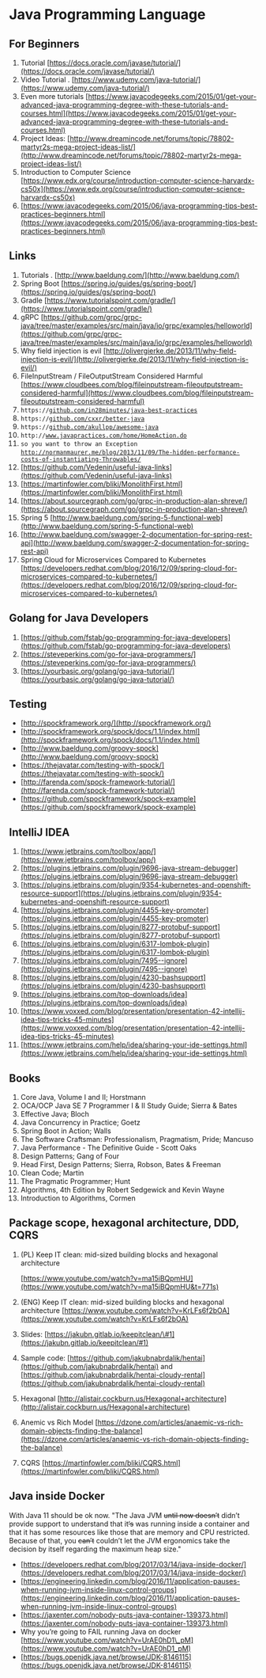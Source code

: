 # Java Programming Language

## For Beginners <a id="m_1754139415841401418gmail-Java&amp;more-ForBeginners"></a>

1. Tutorial [https://docs.oracle.com/javase/tutorial/](https://docs.oracle.com/javase/tutorial/)
2. Video Tutorial . [https://www.udemy.com/java-tutorial/](https://www.udemy.com/java-tutorial/)
3. Even more tutorials [https://www.javacodegeeks.com/2015/01/get-your-advanced-java-programming-degree-with-these-tutorials-and-courses.html](https://www.javacodegeeks.com/2015/01/get-your-advanced-java-programming-degree-with-these-tutorials-and-courses.html)
4. Project Ideas: [http://www.dreamincode.net/forums/topic/78802-martyr2s-mega-project-ideas-list/](http://www.dreamincode.net/forums/topic/78802-martyr2s-mega-project-ideas-list/)
5. Introduction to Computer Science [https://www.edx.org/course/introduction-computer-science-harvardx-cs50x](https://www.edx.org/course/introduction-computer-science-harvardx-cs50x)
6. [https://www.javacodegeeks.com/2015/06/java-programming-tips-best-practices-beginners.html](https://www.javacodegeeks.com/2015/06/java-programming-tips-best-practices-beginners.html)

## Links <a id="m_1754139415841401418gmail-Java&amp;more-Links"></a>

1. Tutorials . [http://www.baeldung.com/](http://www.baeldung.com/)
2. Spring Boot [https://spring.io/guides/gs/spring-boot/](https://spring.io/guides/gs/spring-boot/)
3. Gradle [https://www.tutorialspoint.com/gradle/](https://www.tutorialspoint.com/gradle/)
4. gRPC [https://github.com/grpc/grpc-java/tree/master/examples/src/main/java/io/grpc/examples/helloworld](https://github.com/grpc/grpc-java/tree/master/examples/src/main/java/io/grpc/examples/helloworld)
5. Why field injection is evil [http://olivergierke.de/2013/11/why-field-injection-is-evil/](http://olivergierke.de/2013/11/why-field-injection-is-evil/)
6. FileInputStream / FileOutputStream Considered Harmful [https://www.cloudbees.com/blog/fileinputstream-fileoutputstream-considered-harmful](https://www.cloudbees.com/blog/fileinputstream-fileoutputstream-considered-harmful)
7. `https://`[`github.com/in28minutes/java-best-practices`](http://github.com/in28minutes/java-best-practices)
8. `https://`[`github.com/cxxr/better-java`](http://github.com/cxxr/better-java)
9. `https://`[`github.com/akullpp/awesome-java`](http://github.com/akullpp/awesome-java)
10. `http://`[`www.javapractices.com/home/HomeAction.do`](http://www.javapractices.com/home/HomeAction.do)
11. `so you want to throw an Exception` [`http://normanmaurer.me/blog/2013/11/09/The-hidden-performance-costs-of-instantiating-Throwables/`](http://normanmaurer.me/blog/2013/11/09/The-hidden-performance-costs-of-instantiating-Throwables/)
12. [https://github.com/Vedenin/useful-java-links](https://github.com/Vedenin/useful-java-links)
13. [https://martinfowler.com/bliki/MonolithFirst.html](https://martinfowler.com/bliki/MonolithFirst.html)
14. [https://about.sourcegraph.com/go/grpc-in-production-alan-shreve/](https://about.sourcegraph.com/go/grpc-in-production-alan-shreve/)
15. Spring 5 [http://www.baeldung.com/spring-5-functional-web](http://www.baeldung.com/spring-5-functional-web)
16. [http://www.baeldung.com/swagger-2-documentation-for-spring-rest-api](http://www.baeldung.com/swagger-2-documentation-for-spring-rest-api)
17. Spring Cloud for Microservices Compared to Kubernetes [https://developers.redhat.com/blog/2016/12/09/spring-cloud-for-microservices-compared-to-kubernetes/](https://developers.redhat.com/blog/2016/12/09/spring-cloud-for-microservices-compared-to-kubernetes/)

## Golang for Java Developers <a id="m_1754139415841401418gmail-Java&amp;more-GolangforJavaDevelopers"></a>

1. [https://github.com/fstab/go-programming-for-java-developers](https://github.com/fstab/go-programming-for-java-developers)
2. [https://steveperkins.com/go-for-java-programmers/](https://steveperkins.com/go-for-java-programmers/)
3. [https://yourbasic.org/golang/go-java-tutorial/](https://yourbasic.org/golang/go-java-tutorial/)

## Testing  <a id="m_1754139415841401418gmail-Java&amp;more-Testing"></a>

* [http://spockframework.org/](http://spockframework.org/)
* [http://spockframework.org/spock/docs/1.1/index.html](http://spockframework.org/spock/docs/1.1/index.html)
* [http://www.baeldung.com/groovy-spock](http://www.baeldung.com/groovy-spock)
* [https://thejavatar.com/testing-with-spock/](https://thejavatar.com/testing-with-spock/)
* [http://farenda.com/spock-framework-tutorial/](http://farenda.com/spock-framework-tutorial/)
* [https://github.com/spockframework/spock-example](https://github.com/spockframework/spock-example)

## IntelliJ IDEA <a id="m_1754139415841401418gmail-Java&amp;more-IntelliJIDEA"></a>

1. [https://www.jetbrains.com/toolbox/app/](https://www.jetbrains.com/toolbox/app/)
2. [https://plugins.jetbrains.com/plugin/9696-java-stream-debugger](https://plugins.jetbrains.com/plugin/9696-java-stream-debugger)
3. [https://plugins.jetbrains.com/plugin/9354-kubernetes-and-openshift-resource-support](https://plugins.jetbrains.com/plugin/9354-kubernetes-and-openshift-resource-support)
4. [https://plugins.jetbrains.com/plugin/4455-key-promoter](https://plugins.jetbrains.com/plugin/4455-key-promoter)
5. [https://plugins.jetbrains.com/plugin/8277-protobuf-support](https://plugins.jetbrains.com/plugin/8277-protobuf-support)
6. [https://plugins.jetbrains.com/plugin/6317-lombok-plugin](https://plugins.jetbrains.com/plugin/6317-lombok-plugin)
7. [https://plugins.jetbrains.com/plugin/7495--ignore](https://plugins.jetbrains.com/plugin/7495--ignore)
8. [https://plugins.jetbrains.com/plugin/4230-bashsupport](https://plugins.jetbrains.com/plugin/4230-bashsupport)
9. [https://plugins.jetbrains.com/top-downloads/idea](https://plugins.jetbrains.com/top-downloads/idea)
10. [https://www.voxxed.com/blog/presentation/presentation-42-intellij-idea-tips-tricks-45-minutes](https://www.voxxed.com/blog/presentation/presentation-42-intellij-idea-tips-tricks-45-minutes)
11. [https://www.jetbrains.com/help/idea/sharing-your-ide-settings.html](https://www.jetbrains.com/help/idea/sharing-your-ide-settings.html)

## Books <a id="m_1754139415841401418gmail-Java&amp;more-Books"></a>

1. Core Java, Volume I and II; Horstmann
2. OCA/OCP Java SE 7 Programmer I & II Study Guide; Sierra & Bates
3. Effective Java; Bloch
4. Java Concurrency in Practice; Goetz
5. Spring Boot in Action; Walls
6. The Software Craftsman: Professionalism, Pragmatism, Pride; Mancuso
7. Java Performance - The Definitive Guide - Scott Oaks
8. Design Patterns; Gang of Four
9. Head First, Design Patterns; Sierra, Robson, Bates & Freeman
10. Clean Code; Martin
11. The Pragmatic Programmer; Hunt
12. Algorithms, 4th Edition by Robert Sedgewick and Kevin Wayne
13. Introduction to Algorithms, Cormen

## Package scope, hexagonal architecture, DDD, CQRS <a id="m_1754139415841401418gmail-Java&amp;more-Packagescope,hexagonalarchitecture,DDD,CQRS"></a>

1. \(PL\) Keep IT clean: mid-sized building blocks and hexagonal architecture  

   [https://www.youtube.com/watch?v=ma15iBQpmHU](https://www.youtube.com/watch?v=ma15iBQpmHU&t=771s)

2. \(ENG\) Keep IT clean: mid-sized building blocks and hexagonal architecture [https://www.youtube.com/watch?v=KrLFs6f2bOA](https://www.youtube.com/watch?v=KrLFs6f2bOA)
3. Slides: [https://jakubn.gitlab.io/keepitclean/\#1](https://jakubn.gitlab.io/keepitclean/#1)
4. Sample code: [https://github.com/jakubnabrdalik/hentai](https://github.com/jakubnabrdalik/hentai) and [https://github.com/jakubnabrdalik/hentai-cloudy-rental](https://github.com/jakubnabrdalik/hentai-cloudy-rental)
5. Hexagonal [http://alistair.cockburn.us/Hexagonal+architecture](http://alistair.cockburn.us/Hexagonal+architecture)
6. Anemic vs Rich Model [https://dzone.com/articles/anaemic-vs-rich-domain-objects-finding-the-balance](https://dzone.com/articles/anaemic-vs-rich-domain-objects-finding-the-balance)
7. CQRS [https://martinfowler.com/bliki/CQRS.html](https://martinfowler.com/bliki/CQRS.html)

## Java inside Docker

With Java 11 should be ok now. "The Java JVM ~~until now doesn’t~~ didn’t provide support to understand that it~~‘s~~ was running inside a container and that it has some resources like those that are memory and CPU restricted. Because of that, you ~~can’t~~ couldn’t let the JVM ergonomics take the decision by itself regarding the maximum heap size."

* [https://developers.redhat.com/blog/2017/03/14/java-inside-docker/](https://developers.redhat.com/blog/2017/03/14/java-inside-docker/) 
* [https://engineering.linkedin.com/blog/2016/11/application-pauses-when-running-jvm-inside-linux-control-groups](https://engineering.linkedin.com/blog/2016/11/application-pauses-when-running-jvm-inside-linux-control-groups) 
* [https://jaxenter.com/nobody-puts-java-container-139373.html](https://jaxenter.com/nobody-puts-java-container-139373.html)
* Why you’re going to FAIL running Java on docker [https://www.youtube.com/watch?v=UrAE0hD1\_pM](https://www.youtube.com/watch?v=UrAE0hD1_pM)
* [https://bugs.openjdk.java.net/browse/JDK-8146115](https://bugs.openjdk.java.net/browse/JDK-8146115)


